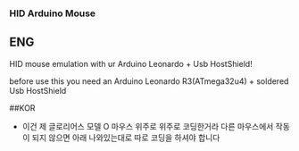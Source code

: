 ### HID Arduino Mouse
## ENG

HID mouse emulation with ur Arduino Leonardo + Usb HostShield!

before use this you need an Arduino Leonardo R3(ATmega32u4) + soldered Usb HostShield

##KOR
- 이건 제 글로리어스 모델 O 마우스 위주로 위주로 코딩한거라 다른 마우스에서 작동이 되지 않으면 아래 나와있는대로 따로 코딩을 하셔야 합니다

